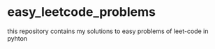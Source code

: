 # easy_leetcode_problems
this repository contains  my solutions to easy problems of leet-code in pyhton
